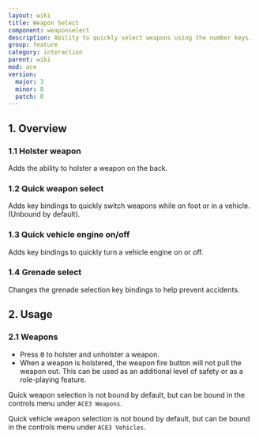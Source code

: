 ```yaml
---
layout: wiki
title: Weapon Select
component: weaponselect
description: Ability to quickly select weapons using the number keys.
group: feature
category: interaction
parent: wiki
mod: ace
version:
  major: 3
  minor: 0
  patch: 0
---
```


## 1. Overview

### 1.1 Holster weapon
Adds the ability to holster a weapon on the back.

### 1.2 Quick weapon select
Adds key bindings to quickly switch weapons while on foot or in a vehicle. (Unbound by default).

### 1.3 Quick vehicle engine on/off
Adds key bindings to quickly turn a vehicle engine on or off.

### 1.4 Grenade select
Changes the grenade selection key bindings to help prevent accidents.

## 2. Usage

### 2.1 Weapons

- Press <kbd>0</kbd> to holster and unholster a weapon.
- When a weapon is holstered, the weapon fire button will not pull the weapon out. This can be used as an additional level of safety or as a role-playing feature.

Quick weapon selection is not bound by default, but can be bound in the controls menu under `ACE3 Weapons`.

Quick vehicle weapon selection is not bound by default, but can be bound in the controls menu under `ACE3 Vehicles`.
